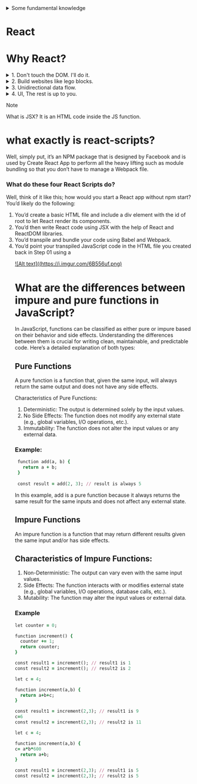  
<details>
<summary> Some fundamental knowledge</summary>

## SPA
Before any framework each page needs a request to the server to be got and an HTML page with CSS and JS is returned to the user’s browsers and this process is done for all links of pages. Furthermore, SPA applications like React are introduced in which efficient JS codes create and manipulate the dom, and just an HTML page once is got when a user clicks on a link to see a website, and JS links handle other changes of displaying the page and interacting with parts of it. To be exact when user click on a link to see a website the broswer gets an HTML file in which there are links of JS and CSS files of website.
## NPM
It is a node package manager and these packages are just node-related libraries which are created by different tool developers
that can help us with node and JS projects like React projects and we can download them by NPM. Indeed, by NPM we can install libraries globally or locally. The point is that when we run npm i -g create-react-app you just download the latest version of the React library then you should run it and when it is updated you should install the new version.

## NPX
By using NPX when you run npx creat-react-app app-name, the npx installs and runs creating and downloading React then deletes it and by doing so you can always have projects with the latest version of React
</details>


# React

# Why React?
<details>
<summary> 1. Don't touch the DOM. I'll do it. </summary>
  
### .What is DOM?
DOM (document object model) is what the browser uses to display a web app and JS simply manipulates this DOM. 
### .Declarative vs Imperative
#### Imperative
Imperative programming is instructional and cares about the step-by-step process.
#### Declarative
Declarative programming is driven by the result and describing this end result rather than the step-by-step process of getting to the result.
### For example

```ruby
//Imperative 
function addArtistNameToBody() {
  const bodyTag = document.querySelector('body')
  const divTag = document.createElement('div')
  let h1Tag = document.createElement('h1')
  h1Tag.innerText = "Mitski"
  divTag.append(h1Tag)
  bodyTag.append(divTag)
}
```
```ruby
//Declarative
class Artist extends Component {
  render() {
    return(
      <div>
        <h1>{this.props.name}</h1>
      </div>)
  }
}
```

The first is a prime example of the imperative search as it lays out each step of how the search function works and how it got to the result. This really illustrates the HOW and gives discrete ‘instructions’ to get to the desired result. In contrast, the declarative example focuses on purely the result and describes what this result will look like.
##.Differences between Declarative programming and Imperative one in changing DOM
In fact, in Imperative programming, you should tell JS what should do step by step to change the DOM in order for showing what you want as a result of an action of the user. Still, by Declarative programming it is React that decides what changes should be done to show what you want. Moreover, you just need to declare what the final state is and it finds the best way to do so inasmuch as changing DOM is a really expensive and it must done beneficially.

</details>
<details>

<summary> 2. Build websites like lego blocks.</summary>

### .Component Architecture
React has the idea of creating components for our web. Indeed, components are small and large parts of our app which are used to create our app. Generally, they are used in different sections of our project even in other projects. The point is that in React the components are simple JS functions which receive some data and inputs as props and return HTML inside of JS. In addition, components can be defined as functions or classes in React.
### Class component
```ruby
class Car extends React.Component {
  render() {
    return <h2>Hi, I am a Car!</h2>;
  }
}
```
```ruby
### Function Component
function Car() {
  return <h2>Hi, I am a Car!</h2>;
}
```
</details>

<details>
<summary> 3. Unidirectional data flow.</summary>
  
### What is Virtual DOM?

 In our React app, we have states which contain our data and JSX components. In fact, the React library function uses them as inputs to create Virtual Dom. Virtual Dom is a JS tree-liked object that describes our app and says React and how it should update the actual DOM.
### What is unidirectional data flow?
It means that the flow of changing Virtual DOM and passing data is from the parent components to their children and consequently one-way data flow makes debugging much easier. When the developer knows where the data is coming from and where it is going, they can dry run (or use tools) to find the problems more efficiently.
</details>

<details>
<summary> 4. UI, The rest is up to you.</summary>

  
Because React is just a library to create the Virtual DOM to change the UIs of different apps it can be used in other types of applications namely Desktop applications, and VR applications.

The point is that when we install the React library we install both the core React library to create Virtual DOM and the React Dom library which interacts with the actual DOM and implements Virtual DOM’s changes on the actual DOM on the browser.
</details>

> [!NOTE]
> What is JSX?
> It is an HTML code inside the JS function.

# what exactly is react-scripts?
Well, simply put, it’s an NPM package that is designed by Facebook and is used by Create React App to perform all the heavy lifting such as module bundling so that you don’t have to manage a Webpack file.
### What do these four React Scripts do?
 Well, think of it like this; how would you start a React app without npm start?
You’d likely do the following:
1. You’d create a basic HTML file and include a div element with the id of root to let React render its components.
2. You’d then write React code using JSX with the help of React and ReactDOM libraries.
3. You’d transpile and bundle your code using Babel and Webpack.
4. You’d point your transpiled JavaScript code in the HTML file you created back in Step 01 using a <script> tag.

This is an old school approach to building React. It’s time-consuming, error-prone and doesn’t add business value. Therefore, react-scripts start replaces the following process by automating the process with the single command. So, as a user, all you have to do is run the command npm start which would trigger react-scripts start, which would perform steps 1 to 4 automatically and launch the React app for development purposes.

<details>
  <summary> npm start</summary>
  
This command will start the development server, and it will also react and display the latest version each time a change occurs with the webpack’s Hot Module Replacement (HMR) feature. In addition, it will show lint errors on the terminal if it fails to start the server in the form of meaningful error messages.

### Rendering
In our app we have main.jsx or index.js file in which this code is located 
```ruby
ReactDOM.createRoot(document.getElementById('root')).render(
  <React.StrictMode>
    <App />
  </React.StrictMode>
)
```
The point is that what exactly happened in ‘npm start’ command is that it renders the react app and runs it on the local server
This code means that react dom should render the entire app that is in App component in root element which is in index.html file
</details>
<details>
   <summary> npm build</summary>
  
Building a React app involves compiling the application's source code into a format that can be efficiently delivered and executed in a web browser. This process typically includes several steps, which ensure that the app is optimized for performance and compatibility across different environments. Here’s an overview of what building a React app entails:

1. Source Code Compilation:

   . React apps are often written using modern JavaScript features (ES6+), JSX (JavaScript XML), and CSS-in-JS.
   
   . During the build process, tools like Babel are used to transpile the code into a format compatible with all browsers, converting modern JavaScript and JSX into plain JavaScript.
   
2. Bundling:

   . Bundlers like Webpack or Vite are used to combine the app's JavaScript, CSS, and other assets into a few optimized bundles.
   
   . These bundles are typically minimized to reduce file size and improve loading times.
   
3. Minification and Optimization:

   . The build process includes minifying the JavaScript and CSS files to remove unnecessary characters (like whitespace and comments) and reduce the file sizes.
   
   . Other optimizations, such as tree shaking (removing unused code), are performed to make the app more efficient.
   
4. Asset Management:
   
   . Assets like images, fonts, and other static files are processed and copied to the build directory.
   
   . This may include optimizing images and generating hashed filenames for cache busting.
   
5. Environment Configuration:

   . Environment variables can be configured to differentiate between development and production settings.
   
   . This might include API endpoints, feature flags, and other configurations that vary between environments.
   
6. Generating the Build Output:
    
    . The build process outputs the final static files (HTML, CSS, JavaScript, images, etc.) into a build or dist directory.
    
    . These files are ready to be served by a web server.
    
7. Running the Build Command:
    
    . Most React projects use tools like Create React App, Next.js, or custom Webpack configurations.
   
    . Running a command like npm run build or yarn build initiates the build process.
   
9. Deployment:
    
   . The build output is deployed to a web server or a hosting service.
   
   . Popular options include services like Vercel, Netlify, GitHub Pages, AWS S3, and traditional web hosting services.
   
In summary, building a React app transforms your development code into optimized, production-ready files that can be efficiently loaded and executed in web browsers, ensuring your app performs well and is accessible to users.
</details>
<details>
   <summary> npm eject</summary>
  
  ### Babel
  
  Babel is a widely-used JavaScript compiler which can compile the latest JS codes to the basic codes that can be understandable for all browsers. It helps in transforming new and upcoming JavaScript standards (ES6/ES2015+ and beyond) into a version of JavaScript that is compatible with older browsers and environments.
  
  ### Webpack
  
  Webpack is a powerful and popular module bundler for JavaScript applications. It takes modules with dependencies and generates static assets representing those modules.
  
  ### Main function of eject
  
 The main function of eject is that we can modify and change the process of Babel and Webpack's job and run npm reject to execute the different and modified processes.
</details>

# What are components?
  
  Components are the basic units of the UI of a React app. In fact, the UI of  a site is broken down into different components and each component has its own logic and UI.
  There are two different types of components:
 1. Functional components
 2. Class components
### For example

```ruby
// Functional components
function WelcomeMessage(props) {  
  return <h1>Welcome, {props.name}</h1>;  
}
```
```ruby
// Class components
class Welcome extends React.Component {
  render() {
    return <h1>Hello, {this.props.name}</h1>;
  }
}
```

> [!TIP]
> At the end both of them are used to say React what should render.

> [!NOTE]
> The point about the JSX HTML tags is that, they are components which are created by react to attach the event handelers and other options to the components instead of using pure JS and as a result some atributes' name vary from the atributes of HTML tags. 

# What is local state or state?
States are the information which just a component which these states are defined in, are aware. In addition, they can keep the changes of data in the curtain component.

### Hooks

In React, hooks are functions that allow you to use state and other React features and lifecycles in functional components. 

1. Built-in Hooks:
 React provides several built-in hooks, such as useState, useEffect, useContext, useReducer, and more. Each hook serves a specific purpose in managing state, handling side-effects, or accessing context.

2. Custom Hooks:
 You can also create custom hooks to encapsulate reusable stateful logic that can be shared across components. Custom hooks follow the naming convention useSomething to denote that they are hooks.


## How we can define states?

<details>
  <summary> Class components</summary>

  ### Constructor
  In React class components, the constructor is a special method used for initializing the component's state and binding event handlers. The constructor is called before the component is mounted and is the first method called when an instance of the component is created.

### Super
In React class components, super is a keyword used to call the constructor of the parent class. When you define a class component, it typically extends React.Component, which is the parent class. The super call is necessary to properly initialize the component and ensure that the component inherits the properties and methods from React.Component.

### Basic Example
Here is a simple example that shows how to define and use state in a React class component:
```ruby
import React, { Component } from 'react';

class Counter extends Component {
  constructor(props) {
    super(props);
    // Initialize state
    this.state = {
      count: 0,
    };
  }

  incrementCount = () => {
    // Update state
    this.setState((prevState) => ({
    //prevState is the value which was in the count before changing it
      count: prevState.count + 1,
    }));
  }

  render() {
    return (
      <div>
        <p>Count: {this.state.count}</p>
        <button onClick={this.incrementCount}>Increment</button>
      </div>
    );
  }
}

export default Counter;
```
### Detailed Breakdown

1. Constructor:
   
   . The constructor is used to initialize the component’s state.
   
   . The super(props) call is necessary to properly initialize the component and allow access to this.props.
   
2. State Initialization:

   . The state is initialized as an object with a count property set to 0.
   
   . this.state holds the initial state of the component.

4. Updating State:

   . The incrementCount method updates the state using this.setState.
   
   .this.setState is called with a function that takes the previous state and returns an updated state object.

   .This approach ensures the correct state update when the new state depends on the previous state.

5. Rendering:

   . The render method returns JSX that displays the current state and includes a button to trigger the state update.

</details>
<details>
   <summary> Function components</summary>
   In React functional components, state management is handled using the useState hook. The useState hook allows you to add state to functional components, making them capable of managing and updating state just like class components.
  ### Basic Example
Here's a simple example of using state in a functional component:
  
```ruby
import React, { useState } from 'react';

const Counter = () => {
  // Initialize state with useState hook
  const [count, setCount] = useState(0);

  const incrementCount = () => {
    setCount(count + 1);
  };

  return (
    <div>
      <p>Count: {count}</p>
      <button onClick={incrementCount}>Increment</button>
    </div>
  );
};

export default Counter;

```
### Detailed Breakdown

1. useState Hook:

   . const [count, setCount] = useState(0); initializes the state.

   . count is the current state value.

   . setCount is the function used to update the state.

   . useState(0) sets the initial state value to 0.
   
4. Updating State:

   . setCount(count + 1); updates the state when the button is clicked.

3. Rendering:

   . The component renders the current state value and includes a button to trigger the state update.

</details>

## Why by changing state, the class component will re-render?
To be exact when you change the value of a state object in the class component the JS in React will point to another object as a state in the component consequently by doing so the component understands that the state has been changed and re-render the DOM. The fact is that if you change the value of a state without using setstate method the component can not figure out that the state has been changed inasmuch as the state points to the same object compared with before it was changed.

## What is a shallow merge?
When you use the setState method in a React class component, React performs a shallow merge of the new state with the existing state. This means that only the properties specified in the setState call will be updated, while other properties in the state will remain unchanged.

## Example of Shallow Merge

Consider the following example of a React class component with a state object containing multiple properties:
  
```ruby
class UserProfile extends React.Component {
  constructor(props) {
    super(props);
    this.state = {
      name: 'John Doe',
      age: 30,
      location: 'New York'
    };
    this.updateName = this.updateName.bind(this);
  }

  updateName() {
    this.setState({ name: 'Jane Smith' });
  }

  render() {
    return (
      <div>
        <p>Name: {this.state.name}</p>
        <p>Age: {this.state.age}</p>
        <p>Location: {this.state.location}</p>
        <button onClick={this.updateName}>Update Name</button>
      </div>
    );
  }
}


```

Explanation

1. Initial State:
   
   . The initial state is set in the constructor with three properties: name, age, and location.
   
3. State Update:
   
   . When the updateName method is called (e.g., by clicking the button), setState is used to update the name property of the state.
   
   . The setState call looks like this: this.setState({ name: 'Jane Smith' }).
   
5. Shallow Merge:
   
   . React performs a shallow merge, meaning it updates only the name property and leaves age and location unchanged.
   
   . The new state will be: { name: 'Jane Smith', age: 30, location: 'New York' }.
   
## Asynchronous setState

The setState method in React is considered asynchronous because it doesn't immediately mutate the state object. Instead, it schedules an update to the component's state and informs React that this component and its children need to be re-rendered with the updated state. This allows React to batch multiple state updates together and optimize rendering for better performance. Let's delve deeper into the reasons and mechanisms behind this asynchronous behavior:

# Batching of State Updates

React's setState is asynchronous primarily to enable batching. Batching refers to the process of grouping multiple state updates and re-renders into a single update cycle. This helps improve performance by reducing the number of renders and DOM updates.

# Event Loop and State Update Mechanism

When setState is called, React schedules an update. This update is placed into an internal queue, and React processes this queue in the next event loop tick. This delay allows React to batch multiple updates together.

# Example of Asynchronous setState

Consider the following example:

```ruby
class Counter extends React.Component {
  constructor(props) {
    super(props);
    this.state = { count: 0 };
    this.increment = this.increment.bind(this);
  }

  increment() {
    this.setState({ count: this.state.count + 1 });
    console.log(this.state.count); // This might log the old state value
    this.setState({ count: this.state.count + 1 });
    console.log(this.state.count); // This might still log the old state value
  }

  render() {
    return (
      <div>
        <p>Count: {this.state.count}</p>
        <button onClick={this.increment}>Increment</button>
      </div>
    );
  }
}

```

# Explanation

1. First setState Call:

   . this.setState({ count: this.state.count + 1 }); schedules an update where count is incremented by 1.

   . The state is not immediately updated. Instead, it is placed in a queue.

2. Console Log:

   . console.log(this.state.count); is called immediately after the first setState. At this point, the state has not yet been updated, so it logs the old value of count.

3. Second setState Call:

   . this.setState({ count: this.state.count + 1 }); schedules another update. Since the state has not yet been updated, this call is also based on the old state.

4. React Processes Updates:

   . React processes the state updates at the end of the event loop. It batches the updates together and then updates the state.

   . The component re-renders with the new state.

# Using Functional setState

To handle state updates correctly, especially when the new state depends on the previous state, you should use the functional form of setState:

```ruby
increment() {
  this.setState((prevState) => ({ count: prevState.count + 1 }));
  this.setState((prevState) => ({ count: prevState.count + 1 }));
}
```

# Explanation of Functional setState

1. First Functional setState Call:

   . this.setState((prevState) => ({ count: prevState.count + 1 })); schedules an update. React internally keeps track of prevState, ensuring it references the current state at the time of processing.

2. Second Functional setState Call:

   . this.setState((prevState) => ({ count: prevState.count + 1 })); schedules another update, again referencing the current state at the time of processing.

3. React Processes Updates:

   . React processes both updates, ensuring that each update correctly references the most recent state.

# Asynchronous Nature and Callback

To execute code after the state has been updated, you can pass a callback function as the second argument to setState:

```ruby
this.setState({ count: this.state.count + 1 }, () => {
  console.log(this.state.count); // This logs the updated state value
});
```
> [!NOTE]
> Asynchronous is a non-blocking architecture, so the execution of one task isn't dependent on another. Tasks can run simultaneously. Synchronous is a blocking architecture, so the execution of each operation depends on completing the one before it. Each task requires an answer before moving on to the next iteration.
> 
## Why keys are important in a loop?

The point is that by dedicating the key to each item of a loop, React can just re-render the modified item in case of changing it’s data. Moreover if you check the DOM on console, you can see there are no keys on elements and the keys are just used by React to identify each item.

## What is componentDidMount() method?

componentDidMount is a lifecycle method in React class components that is called once immediately after a component is mounted (inserted into the tree). It is an ideal place to perform side effects, such as data fetching, subscriptions, or manual DOM manipulations. Here are the key aspects of componentDidMount:

### Key Features of componentDidMount

1. Runs After Initial Render:
   
   . componentDidMount is invoked immediately after the first rendering of the component. This means that the component's initial HTML has been rendered and is now part of the DOM.
   
2. Perfect for Side Effects:
   
   . Since it runs after the component is mounted, componentDidMount is an ideal place for side effects. This includes fetching data from an API, setting up subscriptions, initializing         third-party libraries, and other actions that require a DOM node to be present.

3. Safe to Update State:

## Immutability
Immutability means that an object cannot be modified after it is created. Instead of changing the original object, any update or modification results in the creation of a new object. This concept is often contrasted with mutability, where objects can be altered directly.

### Example of Mutable vs Immutable Operations

Mutable Example:

```ruby
let person = { name: "John", age: 30 };
person.age = 31; // The person object is directly modified.
```

Immutable Example:

```ruby
let person = { name: "John", age: 30 };
let updatedPerson = { ...person, age: 31 }; // A new object is created with the updated age.

```

### Immutability in React

In React, immutability is crucial for several reasons:

1. State Management: React components often rely on state to manage dynamic data. Immutable state updates ensure that the state changes are predictable and trackable.
2. Re-rendering Optimization: React uses a virtual DOM to optimize re-rendering. By leveraging immutability, React can quickly determine which parts of the state have changed, making the reconciliation process more efficient.
3. Pure Components: Immutability helps in writing pure components, which are easier to test and debug. Pure components render the same output for the same input props and state, ensuring predictable behavior.

### Example in React

Consider a state update in a React component:

### Mutable State Update (Not Recommended):

```ruby
const [items, setItems] = useState([1, 2, 3]);

const addItem = () => {
  items.push(4); // Directly modifying the state (mutable)
  setItems(items); // Updating the state with the modified array
};

```

### Immutable State Update (Recommended):

```ruby
const [items, setItems] = useState([1, 2, 3]);

const addItem = () => {
  setItems([...items, 4]); // Creating a new array with the updated item (immutable)
};


```
# Anonymous function

In React, an anonymous function is a function that is defined without a name. Anonymous functions are often used as callbacks or event handlers in JSX. These functions can be declared inline within JSX, which is a common pattern in React development.

## Examples and Use Cases

1. Inline Event Handlers: Using an anonymous function directly in the onClick attribute.

```ruby
<button onClick={() => alert('Button clicked!')}>Click me</button>


```
2. Passing Arguments to Event Handlers: When you need to pass arguments to an event handler.

```ruby
<button onClick={() => handleClick(item.id)}>Click me</button>

```
3. Conditional Rendering: Using an anonymous function within JSX to conditionally render content.
   ```ruby
   {items.map((item, index) => (
      <div key={index} onClick={() => handleItemClick(item)}>
        {item.name}
      </div>
    ))}
    ```
## Pros and Cons

### Pros:
. Conciseness: Anonymous functions can make the code more concise and readable, especially for simple operations.
. Scoping: They automatically capture the scope they are defined in, which can be useful for accessing props and state without additional binding.

### Cons:
. Performance: Defining functions inline can lead to performance issues because a new function is created every time the component renders. This can cause unnecessary re-renders, especially in lists or frequent updates.

. Readability: While they can be concise, using too many anonymous functions can also make the code harder to read and debug.

## Best Practices

Avoid Inline Functions in Render Methods: When possible, define event handlers and other functions outside of the render method to avoid performance issues.

  ```ruby
       class MyComponent extends React.Component {
      handleClick = () => {
        alert('Button clicked!');
      }
    
      render() {
        return (
          <button onClick={this.handleClick}>Click me</button>
        );
      }
    }
 ```
# Props

In React, props can cause a component to re-render under certain conditions. Here's a detailed explanation of how this process works:

## 1. Initial Render

When a React component is initially rendered, it goes through the following lifecycle:

. The component's constructor is called.

. The render method is called, and the component's output (typically JSX) is returned.

. React then updates the DOM to reflect the rendered output.

## 2. Prop Changes Trigger Re-render

When a component's props change, React will trigger a re-render of that component. This happens as follows:

. The parent component re-renders and passes new or updated props to the child component.

. React compares the previous props with the new props.

. If the new props are different (by reference for objects/arrays or by value for primitives), React will schedule an update for the component.

## 3. Component Re-render Lifecycle

When a component receives new props, it goes through the following lifecycle methods (if defined):

. shouldComponentUpdate(nextProps, nextState): This method allows the component to decide whether it should re-render or not. By default, it returns true, but you can override it to return false if you determine that the component should not update. This can help optimize performance.

. componentWillReceiveProps(nextProps): This method is called before rendering when new props are received. (Note: This method is deprecated in favor of static getDerivedStateFromProps.)

. static getDerivedStateFromProps(nextProps, prevState): This is a static method that is called right before rendering. It allows the component to update its state based on the received props. This is the recommended method to use instead of componentWillReceiveProps.

. render(): The render method is called again to determine the updated output based on the new props.

. componentDidUpdate(prevProps, prevState, snapshot): This method is called after the component has been re-rendered. It can be used to perform side-effects like network requests or updating the DOM.

## 4.React's Reconciliation Algorithm

React uses a reconciliation algorithm to efficiently update the DOM:

. It creates a virtual DOM (a lightweight copy of the actual DOM).

. It computes the difference (diff) between the previous virtual DOM and the new virtual DOM created by the updated render method.

. It updates only the parts of the actual DOM that have changed, minimizing the number of changes and improving performance.

## Example

Here's an example to illustrate how props can cause a component to re-render:

``` ruby
import React, { Component } from 'react';

class ChildComponent extends Component {
  // This method decides if the component should re-render
  shouldComponentUpdate(nextProps) {
    // Only re-render if the 'value' prop has changed
    return nextProps.value !== this.props.value;
  }

  render() {
    console.log('ChildComponent rendered');
    return <div>{this.props.value}</div>;
  }
}

class ParentComponent extends Component {
  state = {
    value: 0,
  };

  componentDidMount() {
    setInterval(() => {
      this.setState(prevState => ({ value: prevState.value + 1 }));
    }, 1000);
  }

  render() {
    return <ChildComponent value={this.state.value} />;
  }
}

export default ParentComponent;
```
In this example:
. The ParentComponent updates its state every second.

. The ParentComponent passes the value state as a prop to ChildComponent.

. ChildComponent will only re-render if the value prop changes, as determined by the shouldComponentUpdate method.

# CSS in React

The point about CSS styles in React is that they are applied to the entire app and it does not matter where they are written. In fact, there is no scope for them if some libraries are not used.


> [!TIP]
> We just import CSS files like this import './styles.css'; to understand where a component's styles are written.

<blockquote class="imgur-embed-pub" lang="en" data-id="6B556uf"><a href="https://imgur.com/6B556uf">View post on imgur.com</a></blockquote><script async src="//s.imgur.com/min/embed.js" charset="utf-8"></script>

[![Alt text]((https://i.imgur.com/6B556uf.png)]([https://imgur.com/])

# What are the differences between impure and pure functions in JavaScript?

In JavaScript, functions can be classified as either pure or impure based on their behavior and side effects. Understanding the differences between them is crucial for writing clean, maintainable, and predictable code. Here’s a detailed explanation of both types:

## Pure Functions

A pure function is a function that, given the same input, will always return the same output and does not have any side effects.

Characteristics of Pure Functions:

1. Deterministic: The output is determined solely by the input values.
2. No Side Effects: The function does not modify any external state (e.g., global variables, I/O operations, etc.).
3. Immutability: The function does not alter the input values or any external data.

### Example:

```ruby
 function add(a, b) {
   return a + b;
 }
 
 const result = add(2, 3); // result is always 5

```
In this example, add is a pure function because it always returns the same result for the same inputs and does not affect any external state.

## Impure Functions

An impure function is a function that may return different results given the same input and/or has side effects.

## Characteristics of Impure Functions:

1. Non-Deterministic: The output can vary even with the same input values.
2. Side Effects: The function interacts with or modifies external state (e.g., global variables, I/O operations, database calls, etc.).
3. Mutability: The function may alter the input values or external data.

### Example

```ruby
let counter = 0;

function increment() {
  counter += 1;
  return counter;
}

const result1 = increment(); // result1 is 1
const result2 = increment(); // result2 is 2

```

```ruby
let c = 4;

function increment(a,b) {
  return a+b+c;
}

const result1 = increment(2,3); // result1 is 9
c=6
const result2 = increment(2,3); // result2 is 11

```
```ruby
let c = 4;

function increment(a,b) {
c= a*b*600
  return a+b;
}

const result1 = increment(2,3); // result1 is 5
const result2 = increment(2,3); // result2 is 5

```
